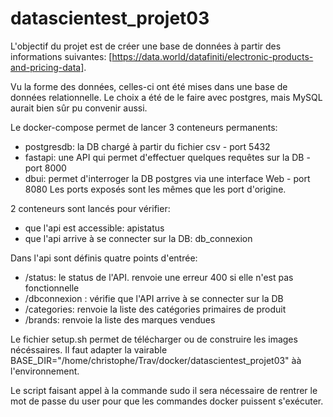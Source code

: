 # datascientest_projet03

L'objectif du projet est de créer une base de données à partir des informations suivantes:
[https://data.world/datafiniti/electronic-products-and-pricing-data].

Vu la forme des données, celles-ci ont été mises dans une base de données relationnelle. 
Le choix a été de le faire avec postgres, mais MySQL aurait bien sûr pu convenir aussi.

Le docker-compose permet de lancer 3 conteneurs permanents:
- postgresdb: la DB chargé à partir du fichier csv - port 5432
- fastapi: une API qui permet d'effectuer quelques requêtes sur la DB - port 8000
- dbui: permet d'interroger la DB postgres via une interface Web - port 8080
Les ports exposés sont les mêmes que les port d'origine.

2 conteneurs sont lancés pour vérifier:
- que l'api est accessible: apistatus
- que l'api arrive à se connecter sur la DB: db_connexion

Dans l'api sont définis quatre points d'entrée:
- /status: le status de l'API. renvoie une erreur 400 si elle n'est pas fonctionnelle
- /dbconnexion : vérifie que l'API arrive à se connecter sur la DB
- /categories: renvoie la liste des catégories primaires de produit
- /brands: renvoie la liste des marques vendues

Le fichier setup.sh permet de télécharger ou de construire les images nécéssaires. 
Il faut adapter la vairable BASE_DIR="/home/christophe/Trav/docker/datascientest_projet03" àà l'environnement.

Le script faisant appel à la commande sudo il sera nécessaire de rentrer le mot de passe du user pour que les commandes docker puissent s'exécuter.

